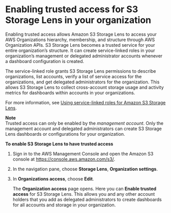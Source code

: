 # Enabling trusted access for S3 Storage Lens in your organization<a name="storage_lens_console_organizations_enabling_trusted_access"></a>

Enabling trusted access allows Amazon S3 Storage Lens to access your AWS Organizations hierarchy, membership, and structure through AWS Organization APIs\. S3 Storage Lens becomes a trusted service for your entire organization’s structure\. It can create service\-linked roles in your organization’s management or delegated administrator accounts whenever a dashboard configuration is created\. 

The service\-linked role grants S3 Storage Lens permissions to describe organizations, list accounts, verify a list of service access for the organizations, and get delegated administrators for the organization\. This allows S3 Storage Lens to collect cross\-account storage usage and activity metrics for dashboards within accounts in your organizations\. 

For more information, see [Using service\-linked roles for Amazon S3 Storage Lens](using-service-linked-roles.md)\.

**Note**  
 Trusted access can only be enabled by the *management account*\. 
 Only the management account and delegated administrators can create S3 Storage Lens dashboards or configurations for your organization\.

**To enable S3 Storage Lens to have trusted access**

1. Sign in to the AWS Management Console and open the Amazon S3 console at [https://console\.aws\.amazon\.com/s3/](https://console.aws.amazon.com/s3/)\.

1. In the navigation pane, choose **Storage Lens**, **Organization settings**\.

1. In **Organizations access**, choose **Edit**\.

   The **Organization access** page opens\. Here you can **Enable trusted access** for S3 Storage Lens\. This allows you and any other account holders that you add as delegated administrators to create dashboards for all accounts and storage in your organization\.